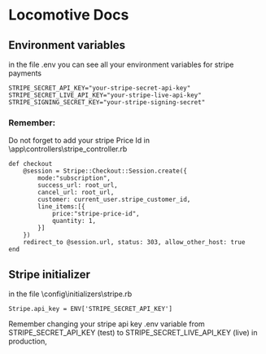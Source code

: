 # Locomotive Docs



## Environment variables
in the file \.env 
you can see all your environment variables for stripe payments

    STRIPE_SECRET_API_KEY="your-stripe-secret-api-key"
    STRIPE_SECRET_LIVE_API_KEY="your-stripe-live-api-key"
    STRIPE_SIGNING_SECRET_KEY="your-stripe-signing-secret"


### Remember:
Do not forget to add your stripe Price Id in \app\controllers\stripe_controller.rb

    def checkout
        @session = Stripe::Checkout::Session.create({
            mode:"subscription",
            success_url: root_url,
            cancel_url: root_url,
            customer: current_user.stripe_customer_id,
            line_items:[{
                price:"stripe-price-id",
                quantity: 1,
            }]
        })
        redirect_to @session.url, status: 303, allow_other_host: true
    end
    
## Stripe initializer

in the file \config\initializers\stripe.rb

    Stripe.api_key = ENV['STRIPE_SECRET_API_KEY']



Remember changing your stripe api key .env variable from STRIPE_SECRET_API_KEY (test) to STRIPE_SECRET_LIVE_API_KEY (live) in production,

